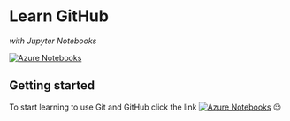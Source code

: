 # Learn GitHub
*with Jupyter Notebooks*

[![Azure Notebooks](https://notebooks.azure.com/launch.png)][azure]

## Getting started

To start learning to use Git and GitHub click the link [![Azure Notebooks](https://notebooks.azure.com/launch.png)][azure] :wink:

[azure]: https://notebooks.azure.com/import/gh/Galadirith/learn-github-test
